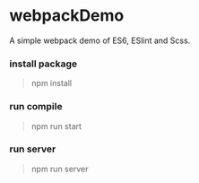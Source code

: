 # webpackDemo
A simple webpack demo of ES6, ESlint and Scss.
### install package
> npm install
### run compile
> npm run start
### run server
> npm run server
